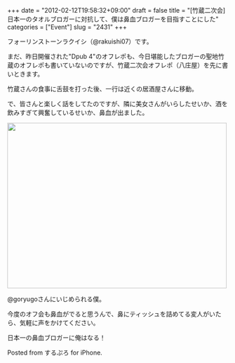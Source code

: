 +++
date = "2012-02-12T19:58:32+09:00"
draft = false
title = "[竹蔵二次会] 日本一のタオルブロガーに対抗して、僕は鼻血ブロガーを目指すことにした"
categories = ["Event"]
slug = "2431"
+++

フォーリンストーンラクイシ（@rakuishi07）です。

まだ、昨日開催された"Dpub 4"のオフレポも、今日堪能したブロガーの聖地竹蔵のオフレポも書いていないのですが、竹蔵二次会オフレポ（八庄屋）を先に書いときます。

竹蔵さんの食事に舌鼓を打った後、一行は近くの居酒屋さんに移動。

で、皆さんと楽しく話をしてたのですが、隣に美女さんがいらしたせいか、酒を飲みすぎて興奮しているせいか、鼻血が出ました。

<img src="/images/2012/02/2431_1.jpg" width="500" height="377" class="slooProImg" />

@goryugoさんにいじめられる僕。

今度のオフ会も鼻血がでると思うんで、鼻にティッシュを詰めてる変人がいたら、気軽に声をかけてください。

日本一の鼻血ブロガーに俺はなる！

Posted from するぷろ for iPhone.
